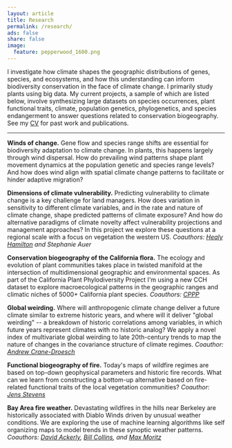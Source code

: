 ```yaml
---
layout: article
title: Research
permalink: /research/
ads: false
share: false
image:
  feature: pepperwood_1600.png
---
```


I investigate how climate shapes the geographic distributions of genes, species, and ecosystems, and how this understanding can inform biodiversity conservation in the face of climate change. I primarily study plants using big data. My current projects, a sample of which are listed below, involve synthesizing large datasets on species occurrences, plant functional traits, climate, population genetics, phylogenetics, and species endangerment to answer questions related to conservation biogeography. See my [CV](/cv/) for past work and publications.

-------------------------------------------

__Winds of change.__ Gene flow and species range shifts are essential for biodiversity adaptation to climate change. In plants, this happens largely through wind dispersal. How do prevailing wind patterns shape plant movement dynamics at the population genetic and species range levels? And how does wind align with spatial climate change patterns to facilitate or hinder adaptive migration?

__Dimensions of climate vulnerability.__ Predicting vulnerability to climate change is a key challenge for land managers. How does variation in sensitivity to different climate variables, and in the rate and nature of climate change, shape predicted patterns of climate exposure? And how do alternative paradigms of climate novelty affect vulnerability projections and management approaches? In this project we explore these questions at a regional scale with a focus on vegetation the western US. *Coauthors: [Healy Hamilton](http://www.natureserve.org/profile/11844) and Stephanie Auer*

__Conservation biogeography of the California flora.__ The ecology and evolution of plant communities takes place in twisted manifold at the intersection of multidimensional geographic and environmental spaces. As part of the California Plant Phylodiversity Project I'm using a new CCH dataset to explore macroecological patterns in the geographic ranges and climatic niches of 5000+ California plant species. *Coauthors: [CPPP](http://ucjeps.berkeley.edu/bryolab/CPPP/)*

__Global weirding.__ Where will anthropogenic climate change deliver a future climate similar to extreme historic years, and where will it deliver "global weirding" -- a breakdown of historic correlations among variables, in which future years represent climates with no historic analog? We apply a novel index of multivariate global weirding to late 20th-century trends to map the nature of changes in the covariance structure of climate regimes. *Coauthor: [Andrew Crane-Droesch](http://www.cranedroesch.net)*

__Functional biogeography of fire.__ Today's maps of wildfire regimes are based on top-down geophysical parameters and historic fire records. What can we learn from constructing a bottom-up alternative based on fire-related functional traits of the local vegetation communities? *Coauthor: [Jens Stevens](http://www.stevensjt.net)*

__Bay Area fire weather.__ Devastating wildfires in the hills near Berkeley are historically associated with Diablo Winds driven by unusual weather conditions. We are exploring the use of machine learning algorithms like self organizing maps to model trends in these synoptic weather patterns. *Coauthors: [David Ackerly](http://www.ackerlylab.org/people/david-ackerly-pi/), [Bill Collins](http://esd.lbl.gov/profiles/william-collins/), and [Max Moritz](https://nature.berkeley.edu/moritzlab/)*



